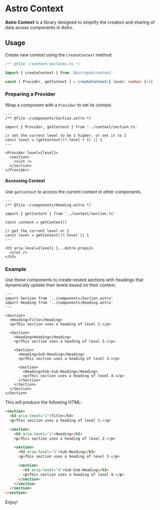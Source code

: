 # Astro Context

**Astro Context** is a library designed to simplify the creation and sharing of
data across components in Astro.

## Usage

Create new context using the `createContext` method.

```ts
/** @file ~/context/sections.ts */

import { createContext } from '@astropub/context'

const [ Provider, getContext ] = createContext<{ level: number }>()
```

### Preparing a Provider

Wrap a component with a `Provider` to set its context.

```astro
---
/** @file ~/components/Section.astro */

import { Provider, getContext } from '../context/section.ts'

// set the current level to be 1 higher, or set it to 1
const level = (getContext()?.level + 1) || 1
---

<Provider level={level}>
  <section>
    <slot />
  </section>
</Provider>
```

#### Accessing Context

Use `getContext` to access the current context in other components.

```astro
---
/** @file ~/components/Heading.astro */

import { getContext } from '../context/section.ts'

const context = getContext()

// get the current level or 1
const level = getContext()?.level || 1
---

<h3 aria-level={level} {...Astro.props}>
  <slot />
</h3>
```

### Example

Use these components to create nested sections with headings that dynamically
update their levels based on their context.

```astro
---
import Section from '../components/Section.astro'
import Heading from '../components/Heading.astro'
---

<Section>
  <Heading>Title</Heading>
  <p>This section uses a heading of level 1.</p>
 
  <Section>
    <Heading>Heading</Heading>
    <p>This section uses a heading of level 2.</p>

    <Section>
      <Heading>Sub-Heading</Heading>
      <p>This section uses a heading of level 3.</p>

      <Section>
        <Heading>Sub-Sub-Heading</Heading>
        <p>This section uses a heading of level 4.</p>
      </Section>
    </Section>
  </Section>
</Section>
```

This will produce the following HTML:

```html
<section>
  <h3 aria-level="1">Title</h3>
  <p>This section uses a heading of level 1.</p>

  <section>
    <h3 aria-level="2">Heading</h3>
    <p>This section uses a heading of level 2.</p>

    <section>
      <h3 aria-level="3">Sub-Heading</h3>
      <p>This section uses a heading of level 3.</p>

      <section>
        <h3 aria-level="4">Sub-Sub-Heading</h3>
        <p>This section uses a heading of level 4.</p>
      </section>
    </section>
  </section>
</section>
```

Enjoy!
